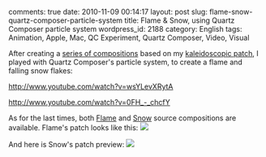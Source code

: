 comments: true
date: 2010-11-09 00:14:17
layout: post
slug: flame-snow-quartz-composer-particle-system
title: Flame & Snow, using Quartz Composer particle system
wordpress_id: 2188
category: English
tags: Animation, Apple, Mac, QC Experiment, Quartz Composer, Video, Visual

After creating a [series of compositions](http://kevin.deldycke.com/2010/11/sharp-scan-lines-squared-lava-lamp/) based on my [kaleidoscopic patch](http://kevin.deldycke.com/2010/10/kaleidoscope-001-002/), I played with Quartz Composer's particle system, to create a flame and falling snow flakes:

http://www.youtube.com/watch?v=wsYLevXRytA

http://www.youtube.com/watch?v=0FH_-_chcfY

As for the last times, both [Flame](http://kevin.deldycke.com/static/documents/flame.qtz) and [Snow](http://kevin.deldycke.com/static/documents/snow.qtz) source compositions are available. Flame's patch looks like this:
[![](http://kevin.deldycke.com/wp-content/uploads/2010/10/flame-patch-300x211.png)](http://kevin.deldycke.com/wp-content/uploads/2010/10/flame-patch.png)

And here is Snow's patch preview:
[![](http://kevin.deldycke.com/wp-content/uploads/2010/10/snow-patch-300x211.png)](http://kevin.deldycke.com/wp-content/uploads/2010/10/snow-patch.png)
